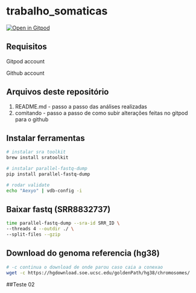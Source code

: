 # trabalho_somaticas

[![Open in Gitpod](https://gitpod.io/button/open-in-gitpod.svg)]([https://gitpod.io/#https://github.com/fabio-marcelo/trabalho_somaticas])


## Requisitos

Gitpod account

Github account

## Arquivos deste repositório

1) README.md - passo a passo das análises realizadas
2) comitando - passo a passo de como subir alterações feitas no gitpod para o github

## Instalar ferramentas

```bash
# instalar sra toolkit
brew install sratoolkit
```

```bash
# instalar parallel-fastq-dump
pip install parallel-fastq-dump

# rodar validate
echo "Aexyo" | vdb-config -i
```


## Baixar fastq (SRR8832737)

```bash
time parallel-fastq-dump --sra-id SRR_ID \
--threads 4 --outdir ./ \
--split-files --gzip
```

## Download do genoma referencia (hg38)

```bash
# -c continua o download de onde parou caso caia a conexao
wget -c https://hgdownload.soe.ucsc.edu/goldenPath/hg38/chromosomes/
```

##Teste 02

